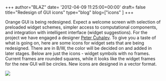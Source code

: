 +++
author="BLAZ"
date= '2012-04-09 11:25:00+00:00'
draft= false
title="Redesign of GUI icons"
type="blog"
blog=["icons" ]
+++

Orange GUI is being redesigned. Expect a welcome screen with selection of preloaded widget schemes, simpler access to computational components, and integration with intelligent interface (widget suggestions). For the project we have engaged a designer [Peter Čuhalev](http://yukaii.com/). To give you a taste of what is going on, here are some icons for widget sets that are being redesigned. There are in B/W, the color will be decided on and added in later stages. Below are just the icons - widget symbols with no frames. Current frames are rounded squares, while it looks like the widget frames for the new GUI will be circles. New icons are designed in a vector format.

![](/images/2012/04/09/orange-icons-new-sets.png__600x800_q95_crop_subject_location-94%2C171_upscale.jpg)

